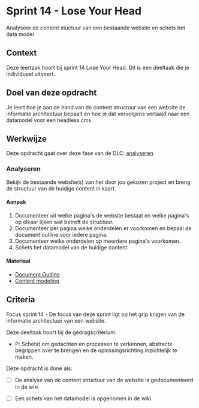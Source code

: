 
# Sprint 14 - Lose Your Head

Analyseer de content stuctuur van een bestaande website en schets het data model

## Context

Deze leertaak hoort bij sprint 14 Lose Your Head. Dit is een deeltaak die je individueel uitvoert.

## Doel van deze opdracht

Je leert hoe je aan de hand van de content structuur van een website de informatie architectuur bepaalt en hoe je dat vervolgens vertaald naar een datamodel voor een headless cms.

## Werkwijze
Deze opdracht gaat over deze fase van de DLC: [analyseren](#analyseren)

### Analyseren
Bekijk de bestaande website(s) van het door jou gekozen project en breng de structuur van de huidige content in kaart.

#### Aanpak

1. Documenteer uit welke pagina's de website bestaat en welke pagina's op elkaar lijken wat betreft de structuur.
2. Documenteer per pagina welke onderdelen er voorkomen en bepaal de document outline voor iedere pagina.
3. Documenteer welke onderdelen op meerdere pagina's voorkomen. 
4. Schets het datamodel van de huidige content.

#### Materiaal 

- [Document Outline](https://www.tempertemper.net/blog/using-the-html-document-outline)
- [Content modeling](https://prismic.io/concepts/content-modeling)

## Criteria

Focus sprint 14 - De focus van deze sprint ligt op het grip krijgen van de informatie architectuur van een website.

Deze deeltaak hoort bij de gedragscriterium:  
* P: Schetst om gedachten en processen te verkennen, abstracte begrippen over te brengen en de oplossingsrichting inzichtelijk te maken.

Deze opdracht is done als:

- [ ] De analyse van de content structuur van de website is gedocumenteerd in de wiki
- [ ] Een schets van het datamodel is opgenomen in de wiki


